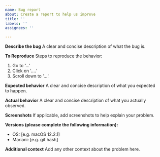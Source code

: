 ```yaml
---
name: Bug report
about: Create a report to help us improve
title: ''
labels: ''
assignees: ''

---
```


**Describe the bug**
A clear and concise description of what the bug is.

**To Reproduce**
Steps to reproduce the behavior:
1. Go to '...'
2. Click on '....'
3. Scroll down to '....'

**Expected behavior**
A clear and concise description of what you expected to happen.

**Actual behavior**
A clear and concise description of what you actually observed.

**Screenshots**
If applicable, add screenshots to help explain your problem.

**Versions (please complete the following information):**
 - OS: [e.g. macOS 12.2.1]
 - Mariani: [e.g. git hash]

**Additional context**
Add any other context about the problem here.
